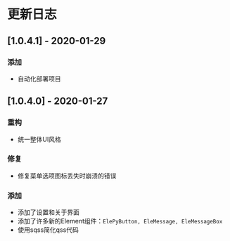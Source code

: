# 更新日志

## [1.0.4.1] - 2020-01-29

### 添加

* 自动化部署项目

## [1.0.4.0] - 2020-01-27

### 重构

* 统一整体UI风格

### 修复

* 修复菜单选项图标丢失时崩溃的错误

### 添加

* 添加了设置和关于界面
* 添加了许多新的Element组件：`ElePyButton, EleMessage, EleMessageBox`
* 使用sqss简化qss代码
